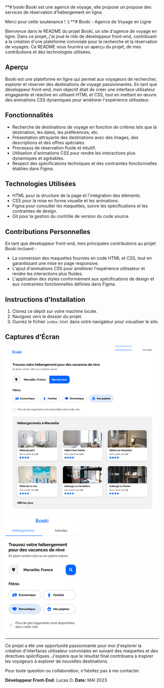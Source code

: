 **# booki
Booki est une agence de voyage, 
elle propose un propose des services de réservation d'hébergement en ligne. 

Merci pour cette soutenance ! :)
**# Booki - Agence de Voyage en Ligne

Bienvenue dans le README du projet Booki, un site d'agence de voyage en ligne. Dans ce projet, j'ai joué le rôle de développeur front-end, contribuant à la création d'une plateforme conviviale pour la recherche et la réservation de voyages. Ce README vous fournira un aperçu du projet, de mes contributions et des technologies utilisées.

## Aperçu

Booki est une plateforme en ligne qui permet aux voyageurs de rechercher, explorer et réserver des destinations de voyage passionnantes. En tant que développeur front-end, mon objectif était de créer une interface utilisateur engageante et réactive en utilisant HTML et CSS, tout en mettant en œuvre des animations CSS dynamiques pour améliorer l'expérience utilisateur.

## Fonctionnalités

- Recherche de destinations de voyage en fonction de critères tels que la destination, les dates, les préférences, etc.
- Présentation attrayante des destinations avec des images, des descriptions et des offres spéciales.
- Processus de réservation fluide et intuitif.
- Utilisation d'animations CSS pour rendre les interactions plus dynamiques et agréables.
- Respect des spécifications techniques et des contraintes fonctionnelles établies dans Figma.

## Technologies Utilisées

- HTML pour la structure de la page et l'intégration des éléments.
- CSS pour la mise en forme visuelle et les animations.
- Figma pour consulter les maquettes, suivre les spécifications et les contraintes de design.
- Git pour la gestion du contrôle de version du code source.

## Contributions Personnelles

En tant que développeur front-end, mes principales contributions au projet Booki incluent :

- La conversion des maquettes fournies en code HTML et CSS, tout en garantissant une mise en page responsive.
- L'ajout d'animations CSS pour améliorer l'expérience utilisateur et rendre les interactions plus fluides.
- L'application des styles conformément aux spécifications de design et aux contraintes fonctionnelles définies dans Figma.

## Instructions d'Installation

1. Clonez ce dépôt sur votre machine locale.
2. Naviguez vers le dossier du projet.
3. Ouvrez le fichier `index.html` dans votre navigateur pour visualiser le site.

## Captures d'Écran

![Capture d'écran 1](screenshots/screenshot1.png)
![Capture d'écran 2](screenshots/screenshot2.png)

---

Ce projet a été une opportunité passionnante pour moi d'explorer la création d'interfaces utilisateur conviviales en suivant des maquettes et des directives spécifiques. J'espère que le résultat final contribuera à inspirer les voyageurs à explorer de nouvelles destinations.

Pour toute question ou collaboration, n'hésitez pas à me contacter.

**Développeur Front-End:** Lucas O.
**Date:** MAI 2023
